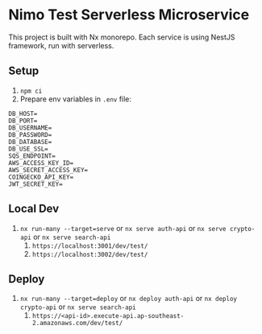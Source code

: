 # Nimo Test Serverless Microservice

This project is built with Nx monorepo. Each service is using NestJS framework, run with serverless.

## Setup
1. `npm ci`
2. Prepare env variables in `.env` file:
```
DB_HOST=
DB_PORT=
DB_USERNAME=
DB_PASSWORD=
DB_DATABASE=
DB_USE_SSL=
SQS_ENDPOINT=
AWS_ACCESS_KEY_ID=
AWS_SECRET_ACCESS_KEY=
COINGECKO_API_KEY=
JWT_SECRET_KEY=
```

## Local Dev
1. `nx run-many --target=serve` or `nx serve auth-api` or `nx serve crypto-api` or `nx serve search-api`
   1. `https://localhost:3001/dev/test/`
   2. `https://localhost:3002/dev/test/`

## Deploy
1. `nx run-many --target=deploy` or `nx deploy auth-api` or `nx deploy crypto-api` or `nx serve search-api`
   1. `https://<api-id>.execute-api.ap-southeast-2.amazonaws.com/dev/test/`

